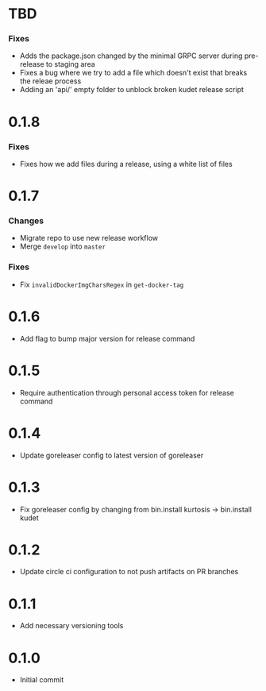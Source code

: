 # TBD

### Fixes
* Adds the package.json changed by the minimal GRPC server during pre-release to staging area
* Fixes a bug where we try to add a file which doesn't exist that breaks the releae process
* Adding an 'api/' empty folder to unblock broken kudet release script  

# 0.1.8

### Fixes
* Fixes how we add files during a release, using a white list of files

# 0.1.7

### Changes
* Migrate repo to use new release workflow
* Merge `develop` into `master`

### Fixes
* Fix `invalidDockerImgCharsRegex` in `get-docker-tag`

# 0.1.6
* Add flag to bump major version for release command

# 0.1.5
* Require authentication through personal access token for release command

# 0.1.4
* Update goreleaser config to latest version of goreleaser

# 0.1.3
* Fix goreleaser config by changing from bin.install kurtosis -> bin.install kudet

# 0.1.2
* Update circle ci configuration to not push artifacts on PR branches

# 0.1.1
* Add necessary versioning tools

# 0.1.0
* Initial commit
